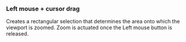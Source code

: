 ### Left mouse + cursor drag
Creates a rectangular selection that determines the area onto which the viewport is zoomed. Zoom is actuated once the Left mouse button is released.
